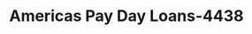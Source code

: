 ---
f_zip-code: 45102
f_state-code: OH
title: Americas Pay Day Loans-4438
f_phone: 513-752-7535
f_city-only: Amelia
f_address: 1735 East Ohio Pike Amelia
f_location-unique-id: '4438'
slug: americas-pay-day-loans-4438
updated-on: '2024-05-30T13:46:58.046Z'
created-on: '2024-05-30T13:36:59.803Z'
published-on: '2024-05-30T13:54:32.469Z'
f_city-state: cms/city/amelia-oh.md
f_company: cms/company/americas-pay-day-loans.md
f_state: cms/state/ohio.md
layout: '[payday-loan].html'
tags: payday-loan
---